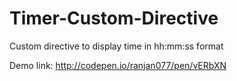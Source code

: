 # Timer-Custom-Directive
Custom directive to display time in hh:mm:ss format 

Demo link: http://codepen.io/ranjan077/pen/vERbXN
